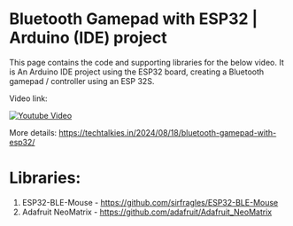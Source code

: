 #  Bluetooth Gamepad with ESP32 | Arduino (IDE) project
This page contains the code and supporting libraries for the below video. 
It is An Arduino IDE project using the ESP32 board, creating a Bluetooth gamepad / controller using an ESP 32S.

Video link:


[![Youtube Video](https://img.youtube.com/vi/3JmIiYtDSyw/0.jpg)](https://www.youtube.com/watch?v=3JmIiYtDSyw)


More details: https://techtalkies.in/2024/08/18/bluetooth-gamepad-with-esp32/

# Libraries:

1. ESP32-BLE-Mouse - https://github.com/sirfragles/ESP32-BLE-Mouse
2. Adafruit NeoMatrix - https://github.com/adafruit/Adafruit_NeoMatrix
